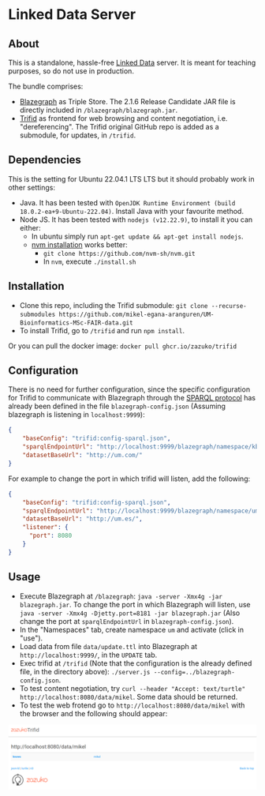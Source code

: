 # Linked Data Server

## About

This is a standalone, hassle-free [Linked Data](https://www.w3.org/standards/semanticweb/data) server. It is meant for teaching purposes, so do not use in production.

The bundle comprises:

* [Blazegraph](https://github.com/blazegraph/database) as Triple Store. The 2.1.6 Release Candidate JAR file is directly included in `/blazegraph/blazegraph.jar`.
* [Trifid](https://github.com/zazuko/trifid) as frontend for web browsing and content negotiation, i.e. "dereferencing". The Trifid original GitHub repo is added as a submodule, for updates, in `/trifid`.

## Dependencies

This is the setting for Ubuntu 22.04.1 LTS LTS but it should probably work in other settings:

* Java. It has been tested with `OpenJDK Runtime Environment (build 18.0.2-ea+9-Ubuntu-222.04)`. Install Java with your favourite method.
* Node JS. It has been tested with `nodejs (v12.22.9)`, to install it you can either:
  * In ubuntu simply run `apt-get update && apt-get install nodejs`.
  * [nvm installation](https://www.digitalocean.com/community/tutorials/como-instalar-node-js-en-ubuntu-18-04-es) works better:
    * `git clone https://github.com/nvm-sh/nvm.git`
    * In `nvm`, execute `./install.sh`

## Installation

* Clone this repo, including the Trifid submodule: `git clone --recurse-submodules https://github.com/mikel-egana-aranguren/UM-Bioinformatics-MSc-FAIR-data.git`
* To install Trifid, go to `/trifid` and run `npm install`.

Or you can pull the docker image: `docker pull ghcr.io/zazuko/trifid`

## Configuration

There is no need for further configuration, since the specific configuration for Trifid to communicate with Blazegraph through the [SPARQL protocol](https://www.w3.org/TR/sparql11-protocol/) has already been defined in the file `blazegraph-config.json` (Assuming blazegraph is listening in `localhost:9999`):

```json
{
    "baseConfig": "trifid:config-sparql.json",
    "sparqlEndpointUrl": "http://localhost:9999/blazegraph/namespace/kb/sparql",
    "datasetBaseUrl": "http://um.com/"
}
```

For example to change the port in which trifid will listen, add the following:

```json
{
    "baseConfig": "trifid:config-sparql.json",
    "sparqlEndpointUrl": "http://localhost:9999/blazegraph/namespace/um/sparql",
    "datasetBaseUrl": "http://um.es/", 
    "listener": {
      "port": 8080
    }
}
```

## Usage

* Execute Blazegraph at `/blazegraph`: `java -server -Xmx4g -jar blazegraph.jar`. To change the port in which Blazegraph will listen, use `java -server -Xmx4g -Djetty.port=8181 -jar blazegraph.jar` (Also change the port at `sparqlEndpointUrl` in `blazegraph-config.json`).
* In the "Namespaces" tab, create namespace `um` and activate (click in "use").
* Load data from file `data/update.ttl` into Blazegraph at `http://localhost:9999/`, in the `UPDATE` tab.
* Exec trifid at `/trifid` (Note that the configuration is the already defined file, in the directory above): `./server.js --config=../blazegraph-config.json`.
* To test content negotiation, try `curl --header "Accept: text/turtle" http://localhost:8080/data/mikel`. Some data should be returned.
* To test the web frotend go to `http://localhost:8080/data/mikel` with the browser and the following should appear:

![trifid](trifid.png "trifid")